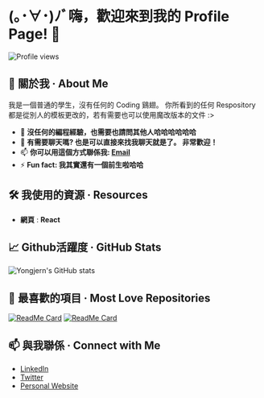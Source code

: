 # (｡･∀･)ﾉﾞ嗨，歡迎來到我的 Profile Page! 👋

![Profile views](https://gpvc.arturio.dev/yongjern)

## 🚀 關於我 · About Me
我是一個普通的學生，沒有任何的 Coding 鷄翅。 你所看到的任何 Respository 都是從別人的模板更改的，若有需要也可以使用魔改版本的文件 :>   

- 🌱 **沒任何的編程經驗，也需要也請問其他人哈哈哈哈哈哈**
- 💬 **有需要聊天嗎? 也是可以直接來找我聊天就是了。 非常歡迎！**
- 📫 **你可以用這個方式聯係我: [Email](mailto:jieernyong1207@gmail.com)**
- ⚡ **Fun fact: 我其實還有一個前生啦哈哈**

## 🛠️ 我使用的資源 · Resources
- **網頁** : **React**

## 📈 Github活躍度 · GitHub Stats
![Yongjern's GitHub stats](https://github-readme-stats.vercel.app/api?username=yongjern&show_icons=true&theme=radical)

## 🌟 最喜歡的項目 · Most Love Repositories
[![ReadMe Card](https://github-readme-stats.vercel.app/api/pin/?username=yongjern&repo=yong.github.io&theme=radical)](https://github.com/yongjern/yong.github.io)
[![ReadMe Card](https://github-readme-stats.vercel.app/api/pin/?username=yongjern&repo=yongjern&theme=radical)](https://github.com/yongjern/yongjern)

## 📫 與我聯係 · Connect with Me
- [LinkedIn](https://linkedin.com/in/your-linkedin-profile)
- [Twitter](https://twitter.com/your-twitter-handle)
- [Personal Website](https://your-website.com)
